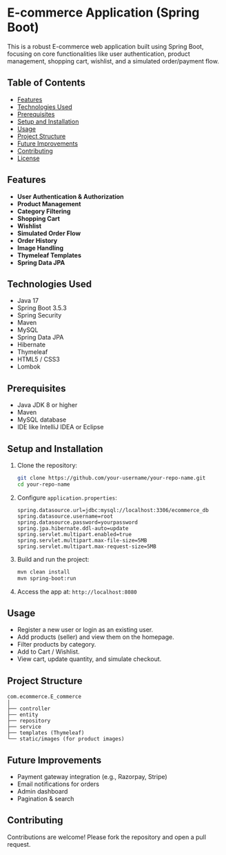 
# E-commerce Application (Spring Boot)

This is a robust E-commerce web application built using Spring Boot, focusing on core functionalities like user authentication, product management, shopping cart, wishlist, and a simulated order/payment flow.

## Table of Contents
- [Features](#features)
- [Technologies Used](#technologies-used)
- [Prerequisites](#prerequisites)
- [Setup and Installation](#setup-and-installation)
- [Usage](#usage)
- [Project Structure](#project-structure)
- [Future Improvements](#future-improvements)
- [Contributing](#contributing)
- [License](#license)

## Features
- **User Authentication & Authorization**
- **Product Management**
- **Category Filtering**
- **Shopping Cart**
- **Wishlist**
- **Simulated Order Flow**
- **Order History**
- **Image Handling**
- **Thymeleaf Templates**
- **Spring Data JPA**

## Technologies Used
- Java 17
- Spring Boot 3.5.3
- Spring Security
- Maven
- MySQL
- Spring Data JPA
- Hibernate
- Thymeleaf
- HTML5 / CSS3
- Lombok

## Prerequisites
- Java JDK 8 or higher
- Maven
- MySQL database
- IDE like IntelliJ IDEA or Eclipse

## Setup and Installation
1. Clone the repository:
   ```bash
   git clone https://github.com/your-username/your-repo-name.git
   cd your-repo-name
   ```

2. Configure `application.properties`:
   ```properties
   spring.datasource.url=jdbc:mysql://localhost:3306/ecommerce_db
   spring.datasource.username=root
   spring.datasource.password=yourpassword
   spring.jpa.hibernate.ddl-auto=update
   spring.servlet.multipart.enabled=true
   spring.servlet.multipart.max-file-size=5MB
   spring.servlet.multipart.max-request-size=5MB
   ```

3. Build and run the project:
   ```bash
   mvn clean install
   mvn spring-boot:run
   ```

4. Access the app at: `http://localhost:8080`

## Usage
- Register a new user or login as an existing user.
- Add products (seller) and view them on the homepage.
- Filter products by category.
- Add to Cart / Wishlist.
- View cart, update quantity, and simulate checkout.

## Project Structure
```
com.ecommerce.E_commerce
│
├── controller
├── entity
├── repository
├── service
├── templates (Thymeleaf)
└── static/images (for product images)
```

## Future Improvements
- Payment gateway integration (e.g., Razorpay, Stripe)
- Email notifications for orders
- Admin dashboard
- Pagination & search

## Contributing
Contributions are welcome! Please fork the repository and open a pull request.
